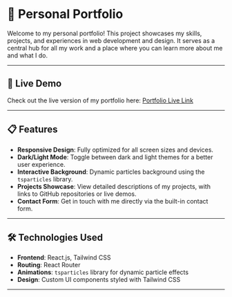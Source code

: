 # 🌟 Personal Portfolio

Welcome to my personal portfolio! This project showcases my skills, projects, and experiences in web development and design. It serves as a central hub for all my work and a place where you can learn more about me and what I do.

---

## 🔗 Live Demo

Check out the live version of my portfolio here: [Portfolio Live Link](https://nonstop-parcel.surge.sh/)

---

## 📋 Features

- **Responsive Design**: Fully optimized for all screen sizes and devices.
- **Dark/Light Mode**: Toggle between dark and light themes for a better user experience.
- **Interactive Background**: Dynamic particles background using the `tsparticles` library.
- **Projects Showcase**: View detailed descriptions of my projects, with links to GitHub repositories or live demos.
- **Contact Form**: Get in touch with me directly via the built-in contact form.

---

## 🛠️ Technologies Used

- **Frontend**: React.js, Tailwind CSS
- **Routing**: React Router
- **Animations**: `tsparticles` library for dynamic particle effects
- **Design**: Custom UI components styled with Tailwind CSS

---


